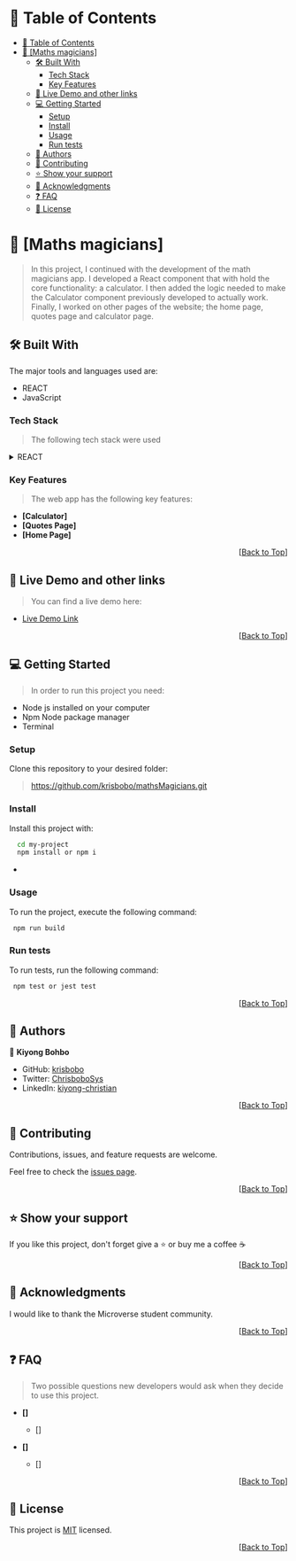 <a name="readme-top"></a>

<!-- TABLE OF CONTENTS -->

# 📗 Table of Contents

- [📗 Table of Contents](#-table-of-contents)
- [📖 \[Maths magicians\] ](#-maths-magicians-)
  - [🛠 Built With ](#-built-with-)
    - [Tech Stack ](#tech-stack-)
    - [Key Features ](#key-features-)
  - [🚀 Live Demo and other links ](#-live-demo-and-other-links-)
  - [💻 Getting Started ](#-getting-started-)
    - [Setup](#setup)
    - [Install](#install)
    - [Usage](#usage)
    - [Run tests](#run-tests)
  - [👥 Authors ](#-authors-)
  - [🤝 Contributing ](#-contributing-)
  - [⭐️ Show your support ](#️-show-your-support-)
  - [🙏 Acknowledgments ](#-acknowledgments-)
  - [❓ FAQ ](#-faq-)
  - [📝 License ](#-license-)

<!-- PROJECT DESCRIPTION -->

# 📖 [Maths magicians] <a name="about-project"></a>

> In this project, I continued with the development of the math magicians app. I developed a React component that with hold the core functionality: a calculator. I then added the logic needed to make the Calculator component previously developed to actually work. Finally, I worked on other pages of the website; the home page, quotes page and calculator page.

## 🛠 Built With <a name="built-with"></a>

The major tools and languages used are:

- REACT
- JavaScript
<!-- Features -->
### Tech Stack <a name="tech-stack"></a>

> The following tech stack were used

<details>
  <summary>REACT</summary>
  <ul>
    <li><a href="https://reactjs.org/">REACT</a></li>
  </ul>
</details>


<!-- Features -->

### Key Features <a name="key-features"></a>

> The web app has the following key features:

- **[Calculator]**
- **[Quotes Page]**
- **[Home Page]**

<p align="right">[<a href="#readme-top">Back to Top</a>]</p>

<!-- LIVE DEMO -->

## 🚀 Live Demo and other links <a name="live-demo"></a>

> You can find a live demo here:

- [Live Demo Link]()

<p align="right">[<a href="#readme-top">Back to Top</a>]</p>

<!-- GETTING STARTED -->

## 💻 Getting Started <a name="getting-started"></a>

> In order to run this project you need:

- Node js installed on your computer
- Npm Node package manager
- Terminal

### Setup

Clone this repository to your desired folder:

> https://github.com/krisbobo/mathsMagicians.git

### Install

Install this project with:

```sh
  cd my-project
  npm install or npm i
```
-

### Usage

To run the project, execute the following command:

```sh
 npm run build
```

### Run tests

To run tests, run the following command:

```sh
 npm test or jest test
```

<p align="right">[<a href="#readme-top">Back to Top</a>]</p>

<!-- AUTHORS -->

## 👥 Authors <a name="authors"></a>

👤 **Kiyong Bohbo**

- GitHub: [krisbobo](https://github.com/krisbobo)
- Twitter: [ChrisboboSys](https://twitter.com/ChrisboboSys)
- LinkedIn: [kiyong-christian](https://linkedin.com/in/christian-kiyong)

<p align="right">[<a href="#readme-top">Back to Top</a>]</p>

<!-- CONTRIBUTING -->

## 🤝 Contributing <a name="contributing"></a>

Contributions, issues, and feature requests are welcome.

Feel free to check the [issues page](../../issues/).

<p align="right">[<a href="#readme-top">Back to Top</a>]</p>

<!-- SUPPORT -->

## ⭐️ Show your support <a name="support"></a>

If you like this project, don't forget give a ⭐️ or buy me a coffee ☕️

<p align="right">[<a href="#readme-top">Back to Top</a>]</p>

<!-- ACKNOWLEDGEMENTS -->

## 🙏 Acknowledgments <a name="acknowledgements"></a>

I would like to thank the Microverse student community.

<p align="right">[<a href="#readme-top">Back to Top</a>]</p>

<!-- FAQ (optional) -->

## ❓ FAQ <a name="faq"></a>

> Two possible questions new developers would ask when they decide to use this project.

- **[]**

  - []

- **[]**

  - []

<p align="right">[<a href="#readme-top">Back to Top</a>]</p>

<!-- LICENSE -->

## 📝 License <a name="license"></a>

This project is [MIT](./LICENSE) licensed.

<p align="right">[<a href="#readme-top">Back to Top</a>]</p>

